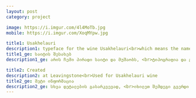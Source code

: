 ```yaml
---
layout: post
category: project

image: https://i.imgur.com/4l4MoTb.jpg
mobile: https://i.imgur.com/XoqMYpw.jpg

title1: Usakhelauri
description1: typeface for the wine Usakhelauri<br>which means the nameless wihe
title1_ge: საიტის შესახებ
description1_ge: არის ჩემი პირადი საიტი და მუშაობს, <br>ტიპოგრაფია და გრაფიკული დიზაინი

title2: Created
description2: at Leavingstone<br>Used for Usakhelauri wine
title2_ge: მეტი ინფორმაცია
description2_ge: სხვა დეტალების გასარკვევად, <br>იხილეთ შემდეგი გვერდი
---
```

